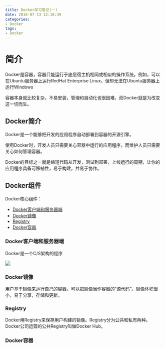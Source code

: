 ```yaml
---
title: Docker学习笔记(一)
date: 2016-07-13 12:16:39
categories: 
- Docker
tags:
- Docker
---
```


# 简介
Docker是容器，容器只能运行于底层宿主机相同或相似的操作系统。例如，可以在Ubuntu服务器上运行RedHat Enterprise Linux，但却无法在Ubuntu服务器上运行Windows

容器本身就比较复杂，不易安装，管理和自动化也很困难，而Docker就是为改变这一切而生。

## Docker简介
Docker是一个能够把开发的应用程序自动部署到容器的开源引擎。

使用Docker时，开发人员只需要关心容器中运行的应用程序，而维护人员只需要关心如何管理容器。

Docker的目标之一就是缩短代码从开发，测试到部署，上线运行的周期，让你的应用程序具备可移植性，易于构建，并易于协作。

## Docker组件
Docker核心组件：

- [Docker客户端和服务器端](#Docker客户端和服务器端)
- [Docker镜像](#Docker镜像)
- [Registry](#Registry)
- [Docker容器](#Docker容器)

### Docker客户端和服务器端
Docker是一个C/S架构的程序

![](http://i.imgur.com/Q9SPlJo.png)

### Docker镜像
用户基于镜像来运行自己的容器。可以把镜像当作容器的“源代码”。镜像体积很小，易于分享，存储和更新。

### Registry
Docker用Registry来保存用户构建的镜像。Registry分为公共和私有两种。Docker公司运营的公共Registry叫做Docker Hub。

### Docker容器